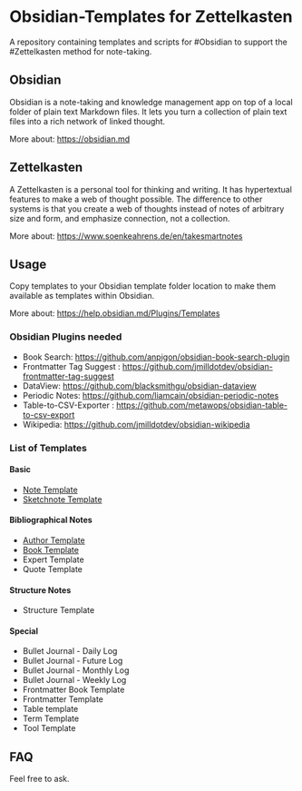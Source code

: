 # Obsidian-Templates for Zettelkasten
A repository containing templates and scripts for #Obsidian to support the #Zettelkasten method for note-taking.

## Obsidian
Obsidian is a note-taking and knowledge management app on top of a local folder of plain text Markdown files. It lets you turn a collection of plain text files into a rich network of linked thought.

More about: https://obsidian.md

## Zettelkasten
A Zettelkasten is a personal tool for thinking and writing. It has hypertextual features to make a web of thought possible. The difference to other systems is that you create a web of thoughts instead of notes of arbitrary size and form, and emphasize connection, not a collection.

More about: https://www.soenkeahrens.de/en/takesmartnotes

## Usage
Copy templates to your Obsidian template folder location to make them available as templates within Obsidian.

More about: https://help.obsidian.md/Plugins/Templates

### Obsidian Plugins needed
- Book Search: https://github.com/anpigon/obsidian-book-search-plugin
- Frontmatter Tag Suggest : https://github.com/jmilldotdev/obsidian-frontmatter-tag-suggest
- DataView: https://github.com/blacksmithgu/obsidian-dataview
- Periodic Notes: https://github.com/liamcain/obsidian-periodic-notes
- Table-to-CSV-Exporter : https://github.com/metawops/obsidian-table-to-csv-export
- Wikipedia: https://github.com/jmilldotdev/obsidian-wikipedia

### List of Templates

#### Basic
- [Note Template](https://github.com/groepl/Obsidian-Templates/blob/main/_Note%20Template.md)
- [Sketchnote Template](https://github.com/groepl/Obsidian-Templates/blob/main/_Sketchnote%20Template.md)

#### Bibliographical Notes
- [Author Template](https://github.com/groepl/Obsidian-Templates/blob/main/Author%20Template.md)
- [Book Template](https://github.com/groepl/Obsidian-Templates/blob/main/Book%20Template.md)
- Expert Template
- Quote Template

#### Structure Notes
- Structure Template

#### Special
- Bullet Journal - Daily Log
- Bullet Journal - Future Log
- Bullet Journal - Monthly Log
- Bullet Journal - Weekly Log
- Frontmatter Book Template
- Frontmatter Template
- Table template
- Term Template
- Tool Template

## FAQ
Feel free to ask.
